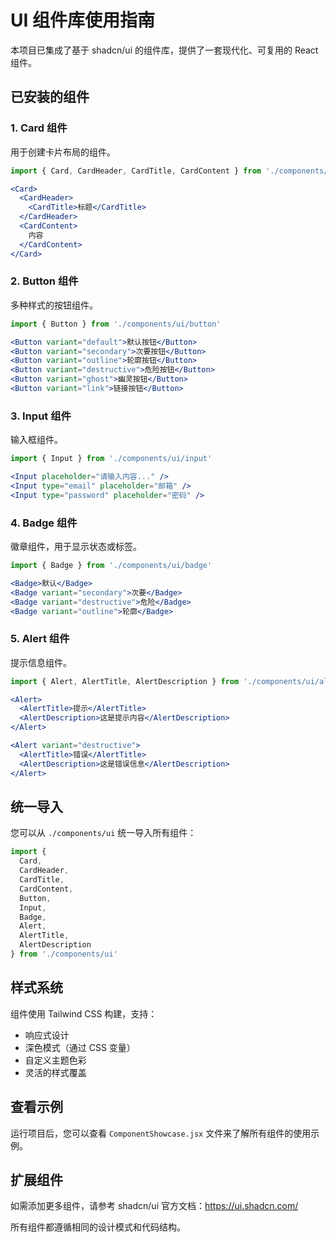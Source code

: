 # UI 组件库使用指南

本项目已集成了基于 shadcn/ui 的组件库，提供了一套现代化、可复用的 React 组件。

## 已安装的组件

### 1. Card 组件
用于创建卡片布局的组件。

```jsx
import { Card, CardHeader, CardTitle, CardContent } from './components/ui/card'

<Card>
  <CardHeader>
    <CardTitle>标题</CardTitle>
  </CardHeader>
  <CardContent>
    内容
  </CardContent>
</Card>
```

### 2. Button 组件
多种样式的按钮组件。

```jsx
import { Button } from './components/ui/button'

<Button variant="default">默认按钮</Button>
<Button variant="secondary">次要按钮</Button>
<Button variant="outline">轮廓按钮</Button>
<Button variant="destructive">危险按钮</Button>
<Button variant="ghost">幽灵按钮</Button>
<Button variant="link">链接按钮</Button>
```

### 3. Input 组件
输入框组件。

```jsx
import { Input } from './components/ui/input'

<Input placeholder="请输入内容..." />
<Input type="email" placeholder="邮箱" />
<Input type="password" placeholder="密码" />
```

### 4. Badge 组件
徽章组件，用于显示状态或标签。

```jsx
import { Badge } from './components/ui/badge'

<Badge>默认</Badge>
<Badge variant="secondary">次要</Badge>
<Badge variant="destructive">危险</Badge>
<Badge variant="outline">轮廓</Badge>
```

### 5. Alert 组件
提示信息组件。

```jsx
import { Alert, AlertTitle, AlertDescription } from './components/ui/alert'

<Alert>
  <AlertTitle>提示</AlertTitle>
  <AlertDescription>这是提示内容</AlertDescription>
</Alert>

<Alert variant="destructive">
  <AlertTitle>错误</AlertTitle>
  <AlertDescription>这是错误信息</AlertDescription>
</Alert>
```

## 统一导入

您可以从 `./components/ui` 统一导入所有组件：

```jsx
import { 
  Card, 
  CardHeader, 
  CardTitle, 
  CardContent,
  Button,
  Input,
  Badge,
  Alert,
  AlertTitle,
  AlertDescription 
} from './components/ui'
```

## 样式系统

组件使用 Tailwind CSS 构建，支持：
- 响应式设计
- 深色模式（通过 CSS 变量）
- 自定义主题色彩
- 灵活的样式覆盖

## 查看示例

运行项目后，您可以查看 `ComponentShowcase.jsx` 文件来了解所有组件的使用示例。

## 扩展组件

如需添加更多组件，请参考 shadcn/ui 官方文档：https://ui.shadcn.com/

所有组件都遵循相同的设计模式和代码结构。

